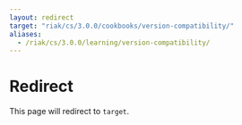 ```yaml
---
layout: redirect
target: "riak/cs/3.0.0/cookbooks/version-compatibility/"
aliases:
  - /riak/cs/3.0.0/learning/version-compatibility/
---
```


# Redirect

This page will redirect to `target`.
